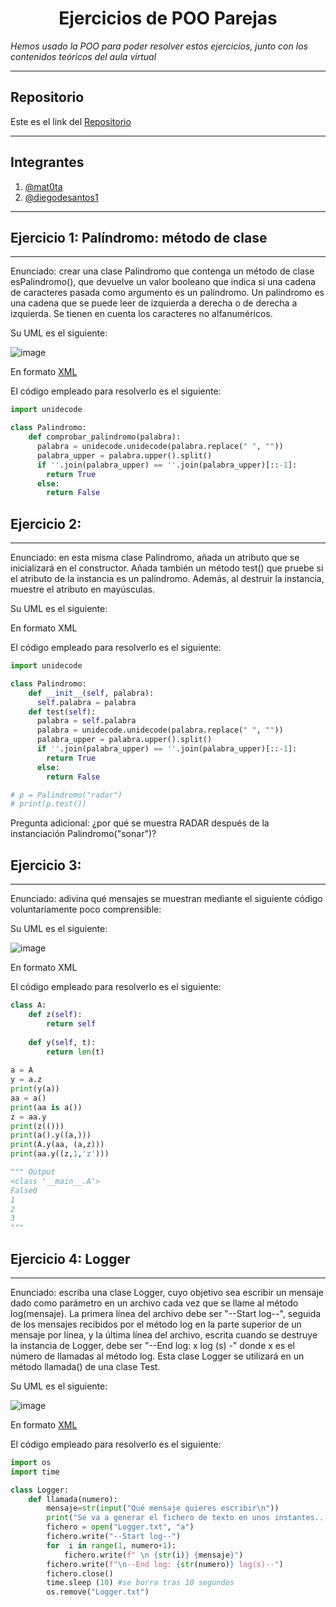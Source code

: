 <h1 align="center">Ejercicios de POO Parejas</h1>

*Hemos usado la POO para poder resolver estos ejercicios, junto con los contenidos teóricos del aula virtual*

***

<h2>Repositorio</h2>

Este es el link del [Repositorio](https://github.com/Diegodesantos1/Ejercicios_POO_Parejas)

***

<h2>Integrantes</h2>

1. [@mat0ta](https://github.com/mat0ta)
2. [@diegodesantos1](https://github.com/Diegodesantos1)

***

<h2>Ejercicio 1: Palíndromo: método de clase</h2>

***

Enunciado: crear una clase Palindromo que contenga un método de clase esPalindromo(), que devuelve un valor booleano que indica si una cadena de caracteres pasada como argumento es un palíndromo. Un palíndromo es una cadena que se puede leer de izquierda a derecha o de derecha a izquierda. Se tienen en cuenta los caracteres no alfanuméricos.

Su UML es el siguiente:

![image](https://user-images.githubusercontent.com/91721855/159435817-c9bf780f-ee80-476f-a5dc-2fa982aa4500.png)

En formato [XML](https://github.com/Diegodesantos1/Ejercicios_POO_Parejas/blob/main/UML/Ejercicio1.drawio)

El código empleado para resolverlo es el siguiente:

```python
import unidecode

class Palindromo:
    def comprobar_palindromo(palabra):
      palabra = unidecode.unidecode(palabra.replace(" ", ""))
      palabra_upper = palabra.upper().split()
      if ''.join(palabra_upper) == ''.join(palabra_upper)[::-1]:
        return True
      else:
        return False
```
<h2>Ejercicio 2:</h2>

*** 

Enunciado: en esta misma clase Palindromo, añada un atributo que se inicializará en el constructor. Añada también un método test() que pruebe si el atributo de la instancia es un palíndromo. Además, al destruir la instancia, muestre el atributo en mayúsculas.

Su UML es el siguiente:

En formato XML

El código empleado para resolverlo es el siguiente:

```python
import unidecode

class Palindromo:
    def __init__(self, palabra):
      self.palabra = palabra
    def test(self):
      palabra = self.palabra
      palabra = unidecode.unidecode(palabra.replace(" ", ""))
      palabra_upper = palabra.upper().split()
      if ''.join(palabra_upper) == ''.join(palabra_upper)[::-1]:
        return True
      else:
        return False

# p = Palindromo("radar") 
# print(p.test())
``` 
Pregunta adicional: ¿por qué se muestra RADAR después de la instanciación Palindromo("sonar")?

<h2>Ejercicio 3:</h2>

***

Enunciado: adivina qué mensajes se muestran mediante el siguiente código voluntariamente poco comprensible:

Su UML es el siguiente:

![image](https://user-images.githubusercontent.com/91721855/159438111-2c273795-3d79-424e-bc42-b2724c0a1469.png)

En formato XML

El código empleado para resolverlo es el siguiente:

```python
class A: 
    def z(self): 
        return self 
 
    def y(self, t): 
        return len(t) 
 
a = A 
y = a.z 
print(y(a)) 
aa = a() 
print(aa is a()) 
z = aa.y 
print(z(())) 
print(a().y((a,))) 
print(A.y(aa, (a,z))) 
print(aa.y((z,1,'z')))

""" Output
<class '__main__.A'>
False0
1
2
3
"""
```

<h2>Ejercicio 4: Logger</h2>

*** 

Enunciado: escriba una clase Logger, cuyo objetivo sea escribir un mensaje dado como parámetro en un archivo cada vez que se llame al método log(mensaje). La primera línea del archivo debe ser "--Start log--", seguida de los mensajes recibidos por el método log en la parte superior de un mensaje por línea, y la última línea del archivo, escrita cuando se destruye la instancia de Logger, debe ser "--End log: x log (s) -" donde x es el número de llamadas al método log. Esta clase Logger se utilizará en un método llamada() de una clase Test.

Su UML es el siguiente:

![image](https://user-images.githubusercontent.com/91721855/159013115-8d23095a-1086-46f2-8550-d400eb1dfd5e.png)

En formato [XML](https://github.com/Diegodesantos1/Ejercicios_POO_Parejas/blob/main/UML/Ejercicio4.drawio)

El código empleado para resolverlo es el siguiente:

```python
import os
import time

class Logger:
    def llamada(numero):
        mensaje=str(input("Qué mensaje quieres escribir\n"))
        print("Se va a generar el fichero de texto en unos instantes...")
        fichero = open("Logger.txt", "a")
        fichero.write("--Start log--")
        for  i in range(1, numero+1):
            fichero.write(f" \n {str(i)} {mensaje}")
        fichero.write(f"\n--End log: {str(numero)} log(s)--")
        fichero.close()
        time.sleep (10) #se borra tras 10 segundos
        os.remove("Logger.txt")
```
